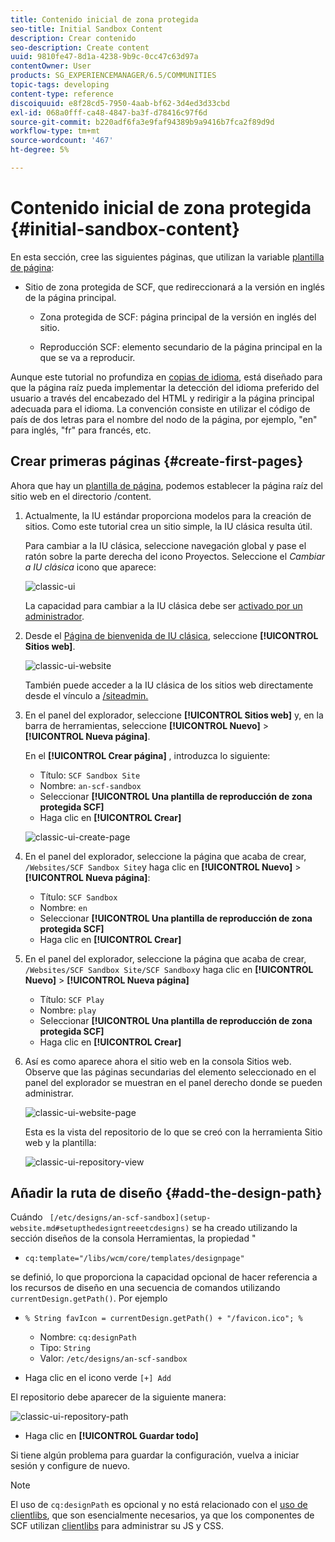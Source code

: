 ```yaml
---
title: Contenido inicial de zona protegida
seo-title: Initial Sandbox Content
description: Crear contenido
seo-description: Create content
uuid: 9810fe47-8d1a-4238-9b9c-0cc47c63d97a
contentOwner: User
products: SG_EXPERIENCEMANAGER/6.5/COMMUNITIES
topic-tags: developing
content-type: reference
discoiquuid: e8f28cd5-7950-4aab-bf62-3d4ed3d33cbd
exl-id: 068a0fff-ca48-4847-ba3f-d78416c97f6d
source-git-commit: b220adf6fa3e9faf94389b9a9416b7fca2f89d9d
workflow-type: tm+mt
source-wordcount: '467'
ht-degree: 5%

---
```


# Contenido inicial de zona protegida {#initial-sandbox-content}

En esta sección, cree las siguientes páginas, que utilizan la variable [plantilla de página](initial-app.md#createthepagetemplate):

* Sitio de zona protegida de SCF, que redireccionará a la versión en inglés de la página principal.

   * Zona protegida de SCF: página principal de la versión en inglés del sitio.

   * Reproducción SCF: elemento secundario de la página principal en la que se va a reproducir.

Aunque este tutorial no profundiza en [copias de idioma](../../help/sites-administering/tc-prep.md), está diseñado para que la página raíz pueda implementar la detección del idioma preferido del usuario a través del encabezado del HTML y redirigir a la página principal adecuada para el idioma. La convención consiste en utilizar el código de país de dos letras para el nombre del nodo de la página, por ejemplo, &quot;en&quot; para inglés, &quot;fr&quot; para francés, etc.

## Crear primeras páginas {#create-first-pages}

Ahora que hay un [plantilla de página](initial-app.md#createthepagetemplate), podemos establecer la página raíz del sitio web en el directorio /content.

1. Actualmente, la IU estándar proporciona modelos para la creación de sitios. Como este tutorial crea un sitio simple, la IU clásica resulta útil.

   Para cambiar a la IU clásica, seleccione navegación global y pase el ratón sobre la parte derecha del icono Proyectos. Seleccione el *Cambiar a IU clásica* icono que aparece:

   ![classic-ui](assets/classic-ui.png)

   La capacidad para cambiar a la IU clásica debe ser [activado por un administrador](../../help/sites-administering/enable-classic-ui.md).

1. Desde el [Página de bienvenida de IU clásica](http://localhost:4502/welcome.html), seleccione **[!UICONTROL Sitios web]**.

   ![classic-ui-website](assets/classic-ui-website.png)

   También puede acceder a la IU clásica de los sitios web directamente desde el vínculo a [/siteadmin.](http://localhost:4502/siteadmin)

1. En el panel del explorador, seleccione **[!UICONTROL Sitios web]** y, en la barra de herramientas, seleccione **[!UICONTROL Nuevo]** > **[!UICONTROL Nueva página]**.

   En el **[!UICONTROL Crear página]** , introduzca lo siguiente:

   * Título: `SCF Sandbox Site`
   * Nombre: `an-scf-sandbox`
   * Seleccionar **[!UICONTROL Una plantilla de reproducción de zona protegida SCF]**
   * Haga clic en **[!UICONTROL Crear]**

   ![classic-ui-create-page](assets/classic-ui-create-page.png)

1. En el panel del explorador, seleccione la página que acaba de crear, `/Websites/SCF Sandbox Site`y haga clic en **[!UICONTROL Nuevo]** > **[!UICONTROL Nueva página]**:

   * Título: `SCF Sandbox`
   * Nombre: `en`
   * Seleccionar **[!UICONTROL Una plantilla de reproducción de zona protegida SCF]**
   * Haga clic en **[!UICONTROL Crear]**

1. En el panel del explorador, seleccione la página que acaba de crear, `/Websites/SCF Sandbox Site/SCF Sandbox`y haga clic en **[!UICONTROL Nuevo]** > **[!UICONTROL Nueva página]**

   * Título: `SCF Play`
   * Nombre: `play`
   * Seleccionar **[!UICONTROL Una plantilla de reproducción de zona protegida SCF]**
   * Haga clic en **[!UICONTROL Crear]**

1. Así es como aparece ahora el sitio web en la consola Sitios web. Observe que las páginas secundarias del elemento seleccionado en el panel del explorador se muestran en el panel derecho donde se pueden administrar.

   ![classic-ui-website-page](assets/classic-ui-website-page.png)

   Esta es la vista del repositorio de lo que se creó con la herramienta Sitio web y la plantilla:

   ![classic-ui-repository-view](assets/classic-ui-repository-view.png)

## Añadir la ruta de diseño {#add-the-design-path}

Cuándo ` [/etc/designs/an-scf-sandbox](setup-website.md#setupthedesigntreeetcdesigns)` se ha creado utilizando la sección diseños de la consola Herramientas, la propiedad &quot;

* `cq:template="/libs/wcm/core/templates/designpage"`

se definió, lo que proporciona la capacidad opcional de hacer referencia a los recursos de diseño en una secuencia de comandos utilizando `currentDesign.getPath()`. Por ejemplo

* `% String favIcon = currentDesign.getPath() + "/favicon.ico"; %`


   * Nombre: `cq:designPath`
   * Tipo: `String`
   * Valor: `/etc/designs/an-scf-sandbox`

* Haga clic en el icono verde `[+] Add`

El repositorio debe aparecer de la siguiente manera:

![classic-ui-repository-path](assets/classic-ui-repository-path.png)

* Haga clic en **[!UICONTROL Guardar todo]**

Si tiene algún problema para guardar la configuración, vuelva a iniciar sesión y configure de nuevo.

>[!NOTE]
>
>El uso de `cq:designPath` es opcional y no está relacionado con el [uso de clientlibs](develop-app.md#includeclientlibsintemplate), que son esencialmente necesarios, ya que los componentes de SCF utilizan [clientlibs](client-customize.md#clientlibs-for-scf) para administrar su JS y CSS.
